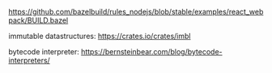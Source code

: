https://github.com/bazelbuild/rules_nodejs/blob/stable/examples/react_webpack/BUILD.bazel

immutable datastructures: https://crates.io/crates/imbl

bytecode interpreter: https://bernsteinbear.com/blog/bytecode-interpreters/
